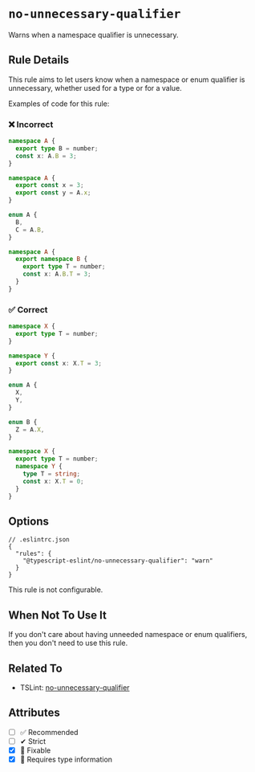 # `no-unnecessary-qualifier`

Warns when a namespace qualifier is unnecessary.

## Rule Details

This rule aims to let users know when a namespace or enum qualifier is unnecessary,
whether used for a type or for a value.

Examples of code for this rule:

<!--tabs-->

### ❌ Incorrect

```ts
namespace A {
  export type B = number;
  const x: A.B = 3;
}
```

```ts
namespace A {
  export const x = 3;
  export const y = A.x;
}
```

```ts
enum A {
  B,
  C = A.B,
}
```

```ts
namespace A {
  export namespace B {
    export type T = number;
    const x: A.B.T = 3;
  }
}
```

### ✅ Correct

```ts
namespace X {
  export type T = number;
}

namespace Y {
  export const x: X.T = 3;
}
```

```ts
enum A {
  X,
  Y,
}

enum B {
  Z = A.X,
}
```

```ts
namespace X {
  export type T = number;
  namespace Y {
    type T = string;
    const x: X.T = 0;
  }
}
```

## Options

```jsonc
// .eslintrc.json
{
  "rules": {
    "@typescript-eslint/no-unnecessary-qualifier": "warn"
  }
}
```

This rule is not configurable.

## When Not To Use It

If you don't care about having unneeded namespace or enum qualifiers, then you don't need to use this rule.

## Related To

- TSLint: [no-unnecessary-qualifier](https://palantir.github.io/tslint/rules/no-unnecessary-qualifier/)

## Attributes

- [ ] ✅ Recommended
- [ ] ✔ Strict
- [x] 🔧 Fixable
- [x] 💭 Requires type information
